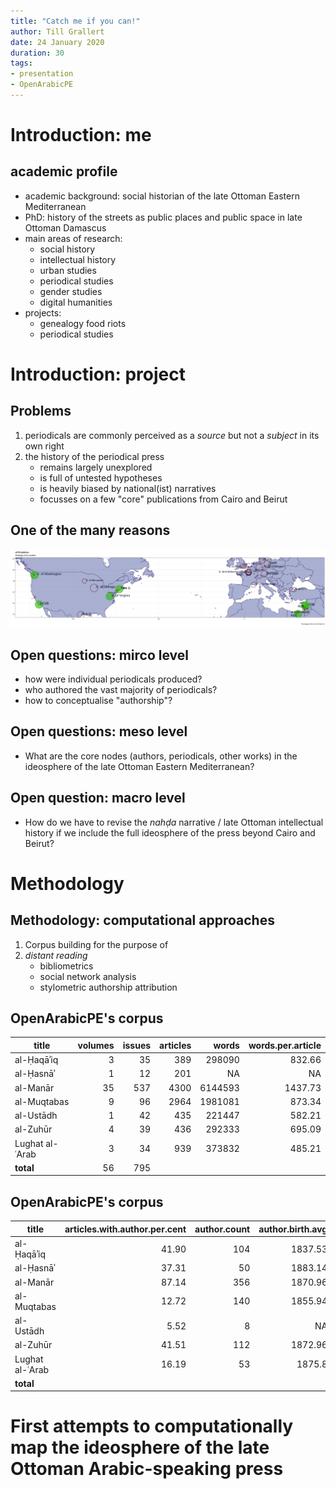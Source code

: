 ```yaml
---
title: "Catch me if you can!"
author: Till Grallert
date: 24 January 2020
duration: 30
tags:
- presentation
- OpenArabicPE
---
```


# Introduction: me
## academic profile

- academic background: social historian of the late Ottoman Eastern Mediterranean
- PhD: history of the streets as public places and public space in late Ottoman Damascus
- main areas of research:
    + social history
    + intellectual history
    + urban studies
    + periodical studies
    + gender studies
    + digital humanities
- projects:
    + genealogy food riots
    + periodical studies

# Introduction: project
## Problems

1. periodicals are commonly perceived as a *source* but not a *subject* in its own right
2. the history of the periodical press
    + remains largely unexplored
    + is full of untested hypotheses
    + is heavily biased by national(ist) narratives
    + focusses on a few "core" publications from Cairo and Beirut

## One of the many reasons

![Map: geographic distribution of library holdings of *al-Muqtabas*](../assets/map-oclc_4770057679-holdings-vol_1-9.png)

## Open questions: mirco level

- how were individual periodicals produced?
- who authored the vast majority of periodicals?
- how to conceptualise "authorship"?

## Open questions: meso level

- What are the core nodes (authors, periodicals, other works) in the ideosphere of the late Ottoman Eastern Mediterranean?

## Open question: macro level

- How do we have to revise the *nahḍa* narrative / late Ottoman intellectual history if we include the full ideosphere of the press beyond Cairo and Beirut?

# Methodology
## Methodology: computational approaches

1. Corpus building for the purpose of
2. *distant reading*
    - bibliometrics
    - social network analysis
    - stylometric authorship attribution

## OpenArabicPE's corpus

| title           | volumes | issues | articles | words   | words.per.article |
| --------        | ----:   | ----:  | ----:    | ----:   | ----:             |
| al-Ḥaqāʾiq      | 3       | 35     | 389      | 298090  | 832.66            |
| al-Ḥasnāʾ       | 1       | 12     | 201      | NA      | NA                |
| al-Manār        | 35      | 537    | 4300     | 6144593 | 1437.73           |
| al-Muqtabas     | 9       | 96     | 2964     | 1981081 | 873.34            |
| al-Ustādh       | 1       | 42     | 435      | 221447  | 582.21            |
| al-Zuhūr        | 4       | 39     | 436      | 292333  | 695.09            |
| Lughat al-ʿArab | 3       | 34     | 939      | 373832  | 485.21            |
| **total**       | 56      | 795    |          |         |                   |

## OpenArabicPE's corpus

| title           | articles.with.author.per.cent | author.count | author.birth.avg | author.death.avg |
| -------         | ----:                         | ----:        | ----:            | ----:            |
| al-Ḥaqāʾiq      | 41.90                         | 104          | 1837.53          | 1905.93          |
| al-Ḥasnāʾ       | 37.31                         | 50           | 1883.14          | 1947.17          |
| al-Manār        | 87.14                         | 356          | 1870.96          | 1913.5           |
| al-Muqtabas     | 12.72                         | 140          | 1855.94          | 1929.48          |
| al-Ustādh       | 5.52                          | 8            | NA               | NA               |
| al-Zuhūr        | 41.51                         | 112          | 1872.96          | 1939.52          |
| Lughat al-ʿArab | 16.19                         | 53           | 1875.8           | 1942.1           |
| **total**       |                               |              |                  |                  |

# First attempts to computationally map the ideosphere of the late Ottoman Arabic-speaking press



